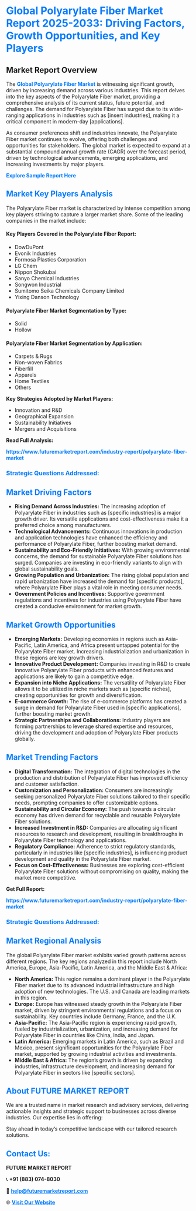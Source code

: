 <h1 style="color: #007BFF;">Global Polyarylate Fiber Market Report 2025-2033: Driving Factors, Growth Opportunities, and Key Players</h1>

<section id="overview">
<h2>Market Report Overview</h2>
<p>The <a href="https://www.futuremarketreport.com/industry-report/polyarylate-fiber-market" style="color: #007BFF; text-decoration: none;"><strong>Global Polyarylate Fiber Market</strong></a> is witnessing significant growth, driven by increasing demand across various industries. This report delves into the key aspects of the Polyarylate Fiber market, providing a comprehensive analysis of its current status, future potential, and challenges. The demand for Polyarylate Fiber has surged due to its wide-ranging applications in industries such as [insert industries], making it a critical component in modern-day [applications].</p>
<p>As consumer preferences shift and industries innovate, the Polyarylate Fiber market continues to evolve, offering both challenges and opportunities for stakeholders. The global market is expected to expand at a substantial compound annual growth rate (CAGR) over the forecast period, driven by technological advancements, emerging applications, and increasing investments by major players.</p>
</section>

<section id="overview">
<p><a href="https://www.futuremarketreport.com/request-sample/reportId=52423" style="color: #007BFF; text-decoration: none;"><strong>Explore Sample Report Here</strong></a></p>
</section>

<section id="key-players">
<h2 style="color: #007BFF;">Market Key Players Analysis</h2>
<p>The Polyarylate Fiber market is characterized by intense competition among key players striving to capture a larger market share. Some of the leading companies in the market include:</p>
<h4>Key Players Covered in the Polyarylate Fiber Report:</h4>
<ul><li>DowDuPont</li><li>Evonik Industries</li><li>Formosa Plastics Corporation</li><li>LG Chem</li><li>Nippon Shokubai</li><li>Sanyo Chemical Industries</li><li>Songwon Industrial</li><li>Sumitomo Seika Chemicals Company Limited</li><li>Yixing Danson Technology</li></ul>
<h4>Polyarylate Fiber Market Segmentation by Type:</h4>
<ul><li>Solid</li><li>Hollow</li></ul>

<h4>Polyarylate Fiber Market Segmentation by Application:</h4>
<ul><li>Carpets &amp; Rugs</li><li>Non-woven Fabrics</li><li>Fiberfill</li><li>Apparels</li><li>Home Textiles</li><li>Others</li></ul>
<p><strong>Key Strategies Adopted by Market Players:</strong></p>
<ul>
<li>Innovation and R&D</li>
<li>Geographical Expansion</li>
<li>Sustainability Initiatives</li>
<li>Mergers and Acquisitions</li>
</ul>
</section>

<section>
<p><strong>Read Full Analysis: </strong></p><a href="https://www.futuremarketreport.com/industry-report/polyarylate-fiber-market" style="color: #007BFF; text-decoration: none;"><strong>https://www.futuremarketreport.com/industry-report/polyarylate-fiber-market</strong></a>
<h3 style="color: #007BFF;">Strategic Questions Addressed:</h3>
</section>

<section id="driving-factors">
<h2 style="color: #007BFF;">Market Driving Factors</h2>
<ul>
<li><strong>Rising Demand Across Industries:</strong> The increasing adoption of Polyarylate Fiber in industries such as [specific industries] is a major growth driver. Its versatile applications and cost-effectiveness make it a preferred choice among manufacturers.</li>
<li><strong>Technological Advancements:</strong> Continuous innovations in production and application technologies have enhanced the efficiency and performance of Polyarylate Fiber, further boosting market demand.</li>
<li><strong>Sustainability and Eco-Friendly Initiatives:</strong> With growing environmental concerns, the demand for sustainable Polyarylate Fiber solutions has surged. Companies are investing in eco-friendly variants to align with global sustainability goals.</li>
<li><strong>Growing Population and Urbanization:</strong> The rising global population and rapid urbanization have increased the demand for [specific products], where Polyarylate Fiber plays a vital role in meeting consumer needs.</li>
<li><strong>Government Policies and Incentives:</strong> Supportive government regulations and incentives for industries using Polyarylate Fiber have created a conducive environment for market growth.</li>
</ul>
</section>

<section id="growth-opportunities">
<h2 style="color: #007BFF;">Market Growth Opportunities</h2>
<ul>
<li><strong>Emerging Markets:</strong> Developing economies in regions such as Asia-Pacific, Latin America, and Africa present untapped potential for the Polyarylate Fiber market. Increasing industrialization and urbanization in these regions are key growth drivers.</li>
<li><strong>Innovative Product Development:</strong> Companies investing in R&D to create innovative Polyarylate Fiber products with enhanced features and applications are likely to gain a competitive edge.</li>
<li><strong>Expansion into Niche Applications:</strong> The versatility of Polyarylate Fiber allows it to be utilized in niche markets such as [specific niches], creating opportunities for growth and diversification.</li>
<li><strong>E-commerce Growth:</strong> The rise of e-commerce platforms has created a surge in demand for Polyarylate Fiber used in [specific applications], further boosting market growth.</li>
<li><strong>Strategic Partnerships and Collaborations:</strong> Industry players are forming partnerships to leverage shared expertise and resources, driving the development and adoption of Polyarylate Fiber products globally.</li>
</ul>
</section>

<section id="trending-factors">
<h2 style="color: #007BFF;">Market Trending Factors</h2>
<ul>
<li><strong>Digital Transformation:</strong> The integration of digital technologies in the production and distribution of Polyarylate Fiber has improved efficiency and customer satisfaction.</li>
<li><strong>Customization and Personalization:</strong> Consumers are increasingly seeking personalized Polyarylate Fiber solutions tailored to their specific needs, prompting companies to offer customizable options.</li>
<li><strong>Sustainability and Circular Economy:</strong> The push towards a circular economy has driven demand for recyclable and reusable Polyarylate Fiber solutions.</li>
<li><strong>Increased Investment in R&D:</strong> Companies are allocating significant resources to research and development, resulting in breakthroughs in Polyarylate Fiber technology and applications.</li>
<li><strong>Regulatory Compliance:</strong> Adherence to strict regulatory standards, particularly in industries like [specific industries], is influencing product development and quality in the Polyarylate Fiber market.</li>
<li><strong>Focus on Cost-Effectiveness:</strong> Businesses are exploring cost-efficient Polyarylate Fiber solutions without compromising on quality, making the market more competitive.</li>
</ul>
</section>

<section>
<p><strong>Get Full Report: </strong></p><a href="https://www.futuremarketreport.com/industry-report/polyarylate-fiber-market" style="color: #007BFF; text-decoration: none;"><strong>https://www.futuremarketreport.com/industry-report/polyarylate-fiber-market</strong></a>
<h3 style="color: #007BFF;">Strategic Questions Addressed:</h3>
</section>


<section id="regional-analysis">
<h2 style="color: #007BFF;">Market Regional Analysis</h2>
<p>The global Polyarylate Fiber market exhibits varied growth patterns across different regions. The key regions analyzed in this report include North America, Europe, Asia-Pacific, Latin America, and the Middle East & Africa:</p>
<ul>
<li><strong>North America:</strong> This region remains a dominant player in the Polyarylate Fiber market due to its advanced industrial infrastructure and high adoption of new technologies. The U.S. and Canada are leading markets in this region.</li>
<li><strong>Europe:</strong> Europe has witnessed steady growth in the Polyarylate Fiber market, driven by stringent environmental regulations and a focus on sustainability. Key countries include Germany, France, and the U.K.</li>
<li><strong>Asia-Pacific:</strong> The Asia-Pacific region is experiencing rapid growth, fueled by industrialization, urbanization, and increasing demand for Polyarylate Fiber in countries like China, India, and Japan.</li>
<li><strong>Latin America:</strong> Emerging markets in Latin America, such as Brazil and Mexico, present significant opportunities for the Polyarylate Fiber market, supported by growing industrial activities and investments.</li>
<li><strong>Middle East & Africa:</strong> The region’s growth is driven by expanding industries, infrastructure development, and increasing demand for Polyarylate Fiber in sectors like [specific sectors].</li>
</ul>
</section>

<footer>
<h2 style="color: #007BFF;">About FUTURE MARKET REPORT</h2>
<p>We are a trusted name in market research and advisory services, delivering actionable insights and strategic support to businesses across diverse industries. Our expertise lies in offering:</p>

<p>Stay ahead in today’s competitive landscape with our tailored research solutions.</p>

<h2 style="color: #007BFF;">Contact Us:</h2>
<p><strong>FUTURE MARKET REPORT</strong></p>
<p>📞 <strong>+91 (883) 074-8030</strong></p>
<p>📧 <strong><a href="mailto:help@futuremarketreport.com" style="color: #007BFF;">help@futuremarketreport.com</a></strong></p>
<p>🌐 <strong><a href="https://www.futuremarketreport.com/" style="color: #007BFF;">Visit Our Website</a></strong></p>
</footer>